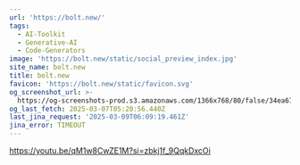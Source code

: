 ```yaml
---
url: 'https://bolt.new/'
tags:
  - AI-Toolkit
  - Generative-AI
  - Code-Generators
image: 'https://bolt.new/static/social_preview_index.jpg'
site_name: bolt.new
title: bolt.new
favicon: 'https://bolt.new/static/favicon.svg'
og_screenshot_url: >-
  https://og-screenshots-prod.s3.amazonaws.com/1366x768/80/false/34ea67d75a31b4177a5309780a91c19dcc8c5c5241694eeb5d046bd2625fba02.jpeg
og_last_fetch: 2025-03-07T05:20:56.440Z
last_jina_request: '2025-03-09T06:09:19.461Z'
jina_error: TIMEOUT
---
```



https://youtu.be/qM1w8CwZE1M?si=zbkj1f_9QqkDxcOi
